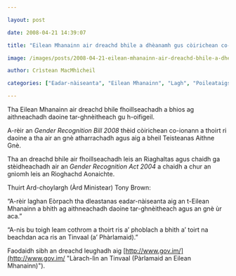 ```yaml
---

layout: post

date: 2008-04-21 14:39:07

title: "Eilean Mhanainn air dreachd bhile a dhèanamh gus còirichean co-ionann a thoirt ri daoine tar-ghnèitheach"

image: /images/posts/2008-04-21-eilean-mhanainn-air-dreachd-bhile-a-dheanamh-gus-coirichean-co-ionann-a-thoirt-ri-tar-ghneithich.webp

author: Crìstean MacMhìcheil

categories: ["Eadar-nàiseanta", "Eilean Mhanainn", "Lagh", "Poileataigs"]

---
```


Tha Eilean Mhanainn air dreachd bhile fhoillseachadh a bhios ag aithneachadh daoine tar-ghnèitheach gu h-oifigeil.

A-rèir an *Gender Recognition Bill 2008* thèid còirichean co-ionann a thoirt ri daoine a tha air an gnè atharrachadh agus aig a bheil Teisteanas Aithne Gnè.

Tha an dreachd bhile air fhoillseachadh leis an Riaghaltas agus chaidh ga stèidheachadh air an *Gender Recognition Act 2004* a chaidh a chur an gnìomh leis an Rìoghachd Aonaichte.

Thuirt Ard-choylargh (Àrd Ministear) Tony Brown:

“A-rèir laghan Eòrpach tha dleastanas eadar-nàiseanta aig an t-Eilean Mhanainn a bhith ag aithneachadh daoine tar-ghnèitheach agus an gnè ùr aca.”

“A-nis bu toigh leam cothrom a thoirt ris a’ phoblach a bhith a’ toirt na beachdan aca ris an Tinvaal (a’ Phàrlamaid).”

Faodaidh sibh an dreachd leughadh aig [http://www.gov.im/](http://www.gov.im/ "Làrach-lìn an Tinvaal (Pàrlamaid an Eilean Mhanainn)").
